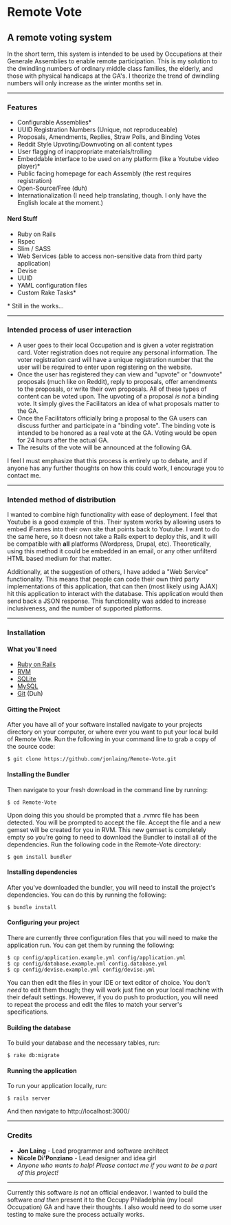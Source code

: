 # Remote Vote
## A remote voting system

In the short term, this system is intended to be used by Occupations at their Generale Assemblies to enable remote participation. This is my solution to the dwindling numbers of ordinary middle class families, the elderly, and those with physical handicaps at the GA's. I theorize the trend of dwindling numbers will only increase as the winter months set in.
*******************************************************************************************************************
### Features

- Configurable Assemblies\*
- UUID Registration Numbers (Unique, not reproduceable)
- Proposals, Amendments, Replies, Straw Polls, and Binding Votes
- Reddit Style Upvoting/Downvoting on all content types
- User flagging of inappropriate materials/trolling
- Embeddable interface to be used on any platform (like a Youtube video player)\*
- Public facing homepage for each Assembly (the rest requires registration)
- Open-Source/Free (duh)
- Internationalization (I need help translating, though. I only have the English locale at the moment.)

#### Nerd Stuff

- Ruby on Rails
- Rspec
- Slim / SASS
- Web Services (able to access non-sensitive data from third party application)
- Devise
- UUID
- YAML configuration files
- Custom Rake Tasks\*

\* Still in the works…

*******************************************************************************************************************
### Intended process of user interaction

- A user goes to their local Occupation and is given a voter registration card. Voter registration does not require any personal information. The voter registration card will have a unique registration number that the user will be required to enter upon registering on the website.
- Once the user has registered they can view and "upvote" or "downvote" proposals (much like on Reddit), reply to proposals, offer amendments to the proposals, or write their own proposals. All of these types of content can be voted upon. The upvoting of a proposal *is not* a binding vote. It simply gives the Facilitators an idea of what proposals matter to the GA.
- Once the Facilitators officially bring a proposal to the GA users can discuss further and participate in a "binding vote". The binding vote is intended to be honored as a real vote at the GA. Voting would be open for 24 hours after the actual GA.
- The results of the vote will be announced at the following GA.

I feel I must emphasize that this process is entirely up to debate, and if anyone has any further thoughts on how this could work, I encourage you to contact me.
*******************************************************************************************************************
### Intended method of distribution

I wanted to combine high functionality with ease of deployment. I feel that Youtube is a good example of this. Their system works by allowing users to embed iFrames into their own site that points back to Youtube. I want to do the same here, so it doesn not take a Rails expert to deploy this, and it will be compatible with **all** platforms (Wordpress, Drupal, etc). Theoretically, using this method it could be embedded in an email, or any other unfilterd HTML based medium for that matter.

Additionally, at the suggestion of others, I have added a "Web Service" functionality. This means that people can code their own third party implementations of this application, that can then (most likely using AJAX) hit this application to interact with the database. This application would then send back a JSON response. This functionality was added to increase inclusiveness, and the number of supported platforms.
*******************************************************************************************************************
### Installation
#### What you'll need
- [Ruby on Rails](http://rubyonrails.org/download)
- [RVM](http://beginrescueend.com/)
- [SQLite](http://www.sqlite.org/)
- [MySQL](http://www.mysql.com/)
- [Git](http://git-scm.com/download) (Duh)

#### Gitting the Project

After you have all of your software installed navigate to your projects directory on your computer, or where ever you want to put your local build of Remote Vote. Run the following in your command line to grab a copy of the source code:

	$ git clone https://github.com/jonlaing/Remote-Vote.git

#### Installing the Bundler

Then navigate to your fresh download in the command line by running:

	$ cd Remote-Vote

Upon doing this you should be prompted that a .rvmrc file has been detected. You will be prompted to accept the file. Accept the file and a new gemset will be created for you in RVM. This new gemset is completely empty so you're going to need to download the Bundler to install all of the dependencies. Run the following code in the Remote-Vote directory:

	$ gem install bundler

#### Installing dependencies

After you've downloaded the bundler, you will need to install the project's dependencies. You can do this by running the following:

	$ bundle install

#### Configuring your project

There are currently three configuration files that you will need to make the application run. You can get them by running the following:

	$ cp config/application.example.yml config/application.yml
	$ cp config/database.example.yml config.database.yml
	$ cp config/devise.example.yml config/devise.yml

You can then edit the files in your IDE or text editor of choice. You don't _need_ to edit them though; they will work just fine on your local machine with their default settings. However, if you do push to production, you will need to repeat the process and edit the files to match your server's specifications.

#### Building the database

To build your database and the necessary tables, run:

	$ rake db:migrate

#### Running the application

To run your application locally, run:

	$ rails server

And then navigate to http://localhost:3000/
*******************************************************************************************************************

### Credits

- **Jon Laing** - Lead programmer and software architect
- **Nicole Di'Ponziano** - Lead designer and idea girl
- _Anyone who wants to help! Please contact me if you want to be a part of this project!_

*******************************************************************************************************************
Currently this software *is not* an official endeavor. I wanted to build the software *and then* present it to the Occupy Philadelphia (my local Occupation) GA and have their thoughts. I also would need to do some user testing to make sure the process actually works.
